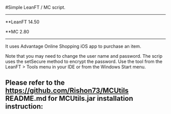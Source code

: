 
#Simple LeanFT / MC script.

---------------

**LeanFT 14.50

**MC 2.80

---------------

It uses Advantage Online Shopping iOS app to purchase an item.

Note that you may need to change the user name and password. The scrip uses the setSecure method to encrypt the password. Use the tool from the LeanFT > Tools menu in your IDE or from the Windows Start menu.

Please refer to the https://github.com/Rishon73/MCUtils README.md for MCUtils.jar installation instruction:
---------------
